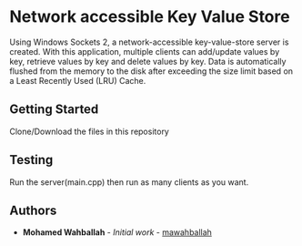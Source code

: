 # Network accessible Key Value Store

Using Windows Sockets 2, a network-accessible key-value-store server is created. With this application, multiple clients can add/update values by key, retrieve values by key and delete values by key. Data is automatically flushed from the memory to the disk after exceeding the size limit based on a Least Recently Used (LRU) Cache.

## Getting Started

Clone/Download the files in this repository


## Testing

Run the server(main.cpp) then run as many clients as you want.

## Authors

* **Mohamed Wahballah** - *Initial work* - [mawahballah](https://github.com/mawahballah)
